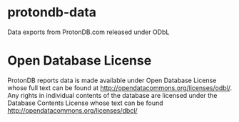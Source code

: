 # protondb-data
Data exports from ProtonDB.com released under ODbL

# Open Database License
ProtonDB reports data is made available under Open Database License whose full text can be found at http://opendatacommons.org/licenses/odbl/. Any rights in individual contents of the database are licensed under the Database Contents License whose text can be found http://opendatacommons.org/licenses/dbcl/